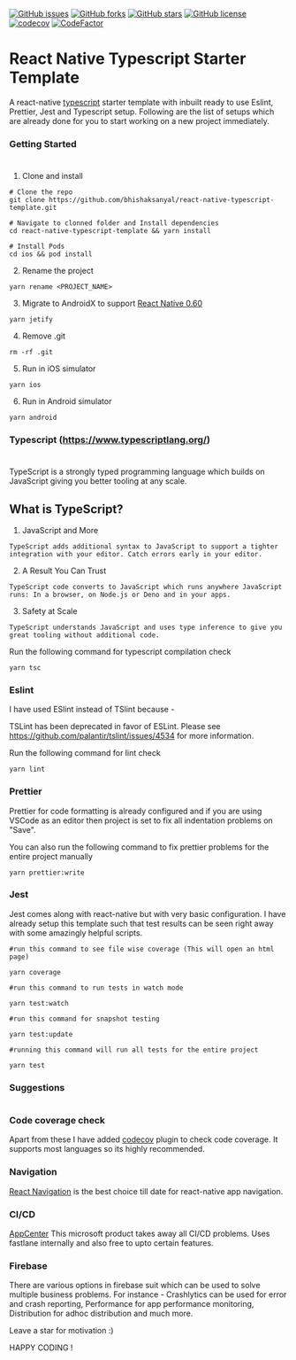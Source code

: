 [![GitHub issues](https://img.shields.io/github/issues/bhishaksanyal/react-native-typescript-template)](https://github.com/bhishaksanyal/react-native-typescript-template/issues)
[![GitHub forks](https://img.shields.io/github/forks/bhishaksanyal/react-native-typescript-template)](https://github.com/bhishaksanyal/react-native-typescript-template/network)
[![GitHub stars](https://img.shields.io/github/stars/bhishaksanyal/react-native-typescript-template)](https://github.com/bhishaksanyal/react-native-typescript-template/stargazers)
[![GitHub license](https://img.shields.io/github/license/bhishaksanyal/react-native-typescript-template)](https://github.com/bhishaksanyal/react-native-typescript-template/blob/main/LICENSE)
[![codecov](https://codecov.io/gh/bhishaksanyal/react-native-typescript-template/branch/main/graph/badge.svg?token=0SEFICI138)](https://codecov.io/gh/bhishaksanyal/react-native-typescript-template)
[![CodeFactor](https://www.codefactor.io/repository/github/bhishaksanyal/react-native-typescript-template/badge)](https://www.codefactor.io/repository/github/bhishaksanyal/react-native-typescript-template)

# React Native Typescript Starter Template

A react-native [typescript](https://www.interviewbit.com/typescript-interview-questions) starter template with inbuilt ready to use Eslint, Prettier, Jest and Typescript setup. Following are the list of setups which are already done for you to start working on a new project immediately.

### Getting Started
#
1. Clone and install
```
# Clone the repo
git clone https://github.com/bhishaksanyal/react-native-typescript-template.git

# Navigate to clonned folder and Install dependencies
cd react-native-typescript-template && yarn install

# Install Pods
cd ios && pod install
```

2. Rename the project
```
yarn rename <PROJECT_NAME>
```
3. Migrate to AndroidX to support [React Native 0.60](https://reactnative.dev/blog/2019/07/03/version-60#androidx-support)
```
yarn jetify
```
4. Remove .git
```
rm -rf .git
```
5. Run in iOS simulator
```
yarn ios
```
6. Run in Android simulator
```
yarn android
```


### Typescript (https://www.typescriptlang.org/)
#
TypeScript is a strongly typed programming language which builds on JavaScript giving you better tooling at any scale.

## What is TypeScript?
1. JavaScript and More

`
    TypeScript adds additional syntax to JavaScript to support a tighter integration with your editor. Catch errors early in your editor.
`

2. A Result You Can Trust

`
    TypeScript code converts to JavaScript which runs anywhere JavaScript runs: In a browser, on Node.js or Deno and in your apps.
`

3. Safety at Scale

`
    TypeScript understands JavaScript and uses type inference to give you great tooling without additional code.
`

Run the following command for typescript compilation check
```
yarn tsc
```
### Eslint

I have used ESlint instead of TSlint because - 

TSLint has been deprecated in favor of ESLint. Please see https://github.com/palantir/tslint/issues/4534 for more information.

Run the following command for lint check
```
yarn lint
```

### Prettier

Prettier for code formatting is already configured and if you are using VSCode as an editor then project is set to fix all indentation problems on "Save". 

You can also run the following command to fix prettier problems for the entire project manually 

```
yarn prettier:write
```

### Jest

Jest comes along with react-native but with very basic configuration. I have already setup this template such that test results can be seen right away with some amazingly helpful scripts.

```
#run this command to see file wise coverage (This will open an html page)

yarn coverage
```

```
#run this command to run tests in watch mode

yarn test:watch
```

```
#run this command for snapshot testing

yarn test:update
```

```
#running this command will run all tests for the entire project

yarn test
```


### Suggestions
#

### Code coverage check

Apart from these I have added [codecov](https://about.codecov.io/) plugin to check code coverage. It supports most languages so its highly recommended.

### Navigation

[React Navigation](https://reactnavigation.org/docs/typescript/) is the best choice till date for react-native app navigation.

### CI/CD

[AppCenter](https://appcenter.ms/) This microsoft product takes away all CI/CD problems. Uses fastlane internally and also free to upto certain features.

### Firebase

There are various options in firebase suit which can be used to solve multiple business problems. For instance - Crashlytics can be used for error and crash reporting, Performance for app performance monitoring, Distribution for adhoc distribution and much more.


Leave a star for motivation :)

HAPPY CODING !
